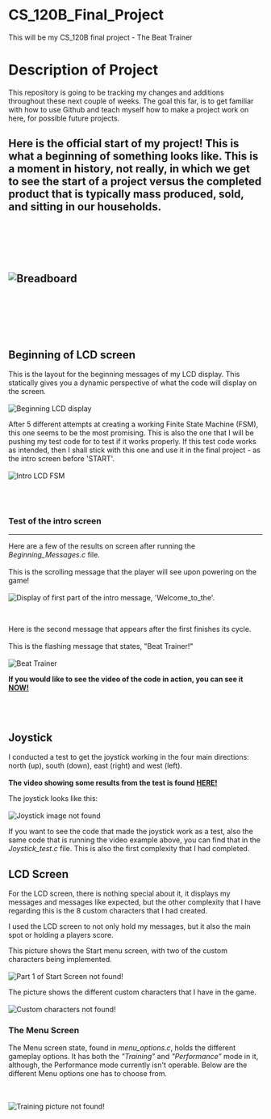 # CS_120B_Final_Project
This will be my CS_120B final project - The Beat Trainer

<h1>Description of Project</h1>

<p>This repository is going to be tracking my changes and additions throughout these next couple of weeks.
The goal this far, is to get familiar with how to use Github and teach myself how to make a project work on here, for possible future projects.</p>

<h2>Here is the official start of my project! This is what a beginning of something looks like. This is a moment in history, not really, in which we get
to see the start of a project versus the completed product that is typically mass produced, sold, and sitting in our households.</p>

<br><br><br>

<p><img alt="Breadboard" src="breadboard.jpg" title="Awesome! This is the start of somthing amazing!!!" /></p>

<br><br><br>

<h2>Beginning of LCD screen</h2>
<p>This is the layout for the beginning messages of my LCD display. This statically gives you a dynamic perspective of what the code will display on the screen.<br><br>
<img alt="Beginning LCD display" src="first_pt_LCD_screen.JPG" title="The 'Paint' made version of an LCD display, showcasing (as you go down) a dynamic version of the LCD screen display
at the beginning of the game, before 'START'." /></p>

<p>After 5 different attempts at creating a working Finite State Machine (FSM), this one seems to be the most promising. This is also the one that I will be pushing my test code for to
test if it works properly. If this test code works as intended, then I shall stick with this one and use it in the final project - as the intro screen before 'START'. <br><br>
<img alt="Intro LCD FSM" src ="LCD_intro_FSM.jpeg" title="This is the Finite State Machine (FSM) that will be used to construct the first seen intro screen on the LCD display" /></p>

<br><br>

<h3>Test of the intro screen</h3>
<hr />

<p>Here are a few of the results on screen after running the <em>Beginning_Messages.c</em> file.<br><br>This is the scrolling message that the player will see upon powering on the game!<br><br>
<img src="Welcome_to_the.JPG" alt="Display of first part of the intro message, 'Welcome_to_the'." title="Scrolling intro message on LCD screen"/></p>

<br>

<p>Here is the second message that appears after the first finishes its cycle.<br><br>This is the flashing message that states, "Beat Trainer!"<br><br>
<img src="Beat_Trainer.JPG" alt="Beat Trainer" title="Secondary intro message that flashes 'Beat Trainer'."/></p>

<p><strong>If you would like to see the video of the code in action, you can see it <a href="https://youtu.be/miQS9gsfXd8" title="Let's go see it!!!">NOW!</a></strong></p>

<br><br>

<h2>Joystick</h2>
<p>I conducted a test to get the joystick working in the four main directions: north (up), south (down), east (right) and west (left).<br><br>
<strong>The video showing some results from the test is found <a href="https://youtu.be/vbepWqkhsp4" title="An early model of the working joystick">HERE!</strong></a></p>

<p>The joystick looks like this: <br><br> <img src="joystick.JPG" alt="Joystick image not found"  title="This is what the joystick looks like, it's just like the joystick on your favorite gaming controller." /></p>

<p>If you want to see the code that made the joystick work as a test, also the same code that is running the video example above, you can find that in the <em>Joystick_test.c</em> file. This is also the first complexity that
I had completed.</p>

<h2>LCD Screen</h2>

<p>For the LCD screen, there is nothing special about it, it displays my messages and messages like expected, but the other complexity that I have regarding this is the 8 custom characters that I had created.</p>

<p>I used the LCD screen to not only hold my messages, but it also the main spot or holding a players score.</p>

<p>This picture shows the Start menu screen, with two of the custom characters being implemented. <br><br> <img src="Press_Start.JPG" alt="Part 1 of Start Screen not found!" title="Here is the first of the two pictures,
 from the Start Screen."/></p>
 
<p>The picture shows the different custom characters that I have in the game. <br><br> <img src="custom_chars.JPG" alt="Custom characters not found!" title="This is an image showcasing all 8 custom characters that I created."/>

<h3>The Menu Screen</h3>

<p>The Menu screen state, found in <em>menu_options.c</em>, holds the different gameplay options. It has both the <em>"Training"</em> and <em>"Performance"</em> mode in it, although, the Performance mode currently isn't operable.
Below are the different Menu options one has to choose from.</p><br><br>

<img src="Training.JPG" alt="Training picture not found!" title="A picture of the Training screen option, in the Menu state." />